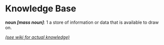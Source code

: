 # Knowledge Base

__noun *[mass noun]*__: 1 a store of information or data that is available to draw on.

*[(see wiki for actual knowledge)](https://github.com/pxlshpr/knowledge-base/wiki)*
